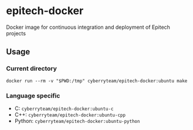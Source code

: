# epitech-docker
Docker image for continuous integration and deployment of Epitech projects

## Usage

### Current directory

```shell script
docker run --rm -v "$PWD:/tmp" cyberryteam/epitech-docker:ubuntu make
```

### Language specific

- C: `cyberryteam/epitech-docker:ubuntu-c`
- C++: `cyberryteam/epitech-docker:ubuntu-cpp`
- Python: `cyberryteam/epitech-docker:ubuntu-python`

